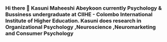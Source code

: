 ### Hi there 👋  Kasuni Maheeshi Abeykoon currently Psychology & Bussiness undergraduate at CIIHE - Colombo International Institute of Higher Education. Kasuni does research in Organizational Psychology ,Neuroscience ,Neuromarketing and Consumer Psychology 

<!--
**maheeshiabeykoon/maheeshiabeykoon** is a ✨ _special_ ✨ repository because its `README.md` (this file) appears on your GitHub profile.

Here are some ideas to get you started:

- 🔭 I’m currently working on ...
- 🌱 I’m currently learning ...
- 👯 I’m looking to collaborate on ...
- 🤔 I’m looking for help with ...
- 💬 Ask me about ...
- 📫 How to reach me: ...
- 😄 Pronouns: ...
- ⚡ Fun fact: ...
-->
